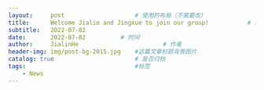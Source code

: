 ```yaml
---
layout:     post   				    # 使用的布局（不需要改）
title:      Welcome Jialin and Jingxue to join our group!			# 标题 
subtitle:   2022-07-02
date:       2022-07-02			# 时间
author:     JialinHe						# 作者
header-img: img/post-bg-2015.jpg 	#这篇文章标题背景图片
catalog: true 						# 是否归档
tags:								#标签
    - News
---
```



